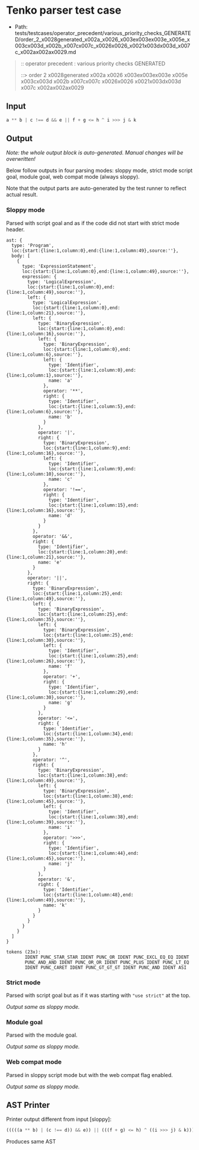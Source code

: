 # Tenko parser test case

- Path: tests/testcases/operator_precedent/various_priority_checks_GENERATED/order_2_x0028generated_x002a_x0026_x003ex003ex003e_x005e_x003cx003d_x002b_x007cx007c_x0026x0026_x0021x003dx003d_x007c_x002ax002ax0029.md

> :: operator precedent : various priority checks GENERATED
>
> ::> order 2 x0028generated x002a x0026 x003ex003ex003e x005e x003cx003d x002b x007cx007c x0026x0026 x0021x003dx003d x007c x002ax002ax0029

## Input

`````js
a ** b | c !== d && e || f + g <= h ^ i >>> j & k
`````

## Output

_Note: the whole output block is auto-generated. Manual changes will be overwritten!_

Below follow outputs in four parsing modes: sloppy mode, strict mode script goal, module goal, web compat mode (always sloppy).

Note that the output parts are auto-generated by the test runner to reflect actual result.

### Sloppy mode

Parsed with script goal and as if the code did not start with strict mode header.

`````
ast: {
  type: 'Program',
  loc:{start:{line:1,column:0},end:{line:1,column:49},source:''},
  body: [
    {
      type: 'ExpressionStatement',
      loc:{start:{line:1,column:0},end:{line:1,column:49},source:''},
      expression: {
        type: 'LogicalExpression',
        loc:{start:{line:1,column:0},end:{line:1,column:49},source:''},
        left: {
          type: 'LogicalExpression',
          loc:{start:{line:1,column:0},end:{line:1,column:21},source:''},
          left: {
            type: 'BinaryExpression',
            loc:{start:{line:1,column:0},end:{line:1,column:16},source:''},
            left: {
              type: 'BinaryExpression',
              loc:{start:{line:1,column:0},end:{line:1,column:6},source:''},
              left: {
                type: 'Identifier',
                loc:{start:{line:1,column:0},end:{line:1,column:1},source:''},
                name: 'a'
              },
              operator: '**',
              right: {
                type: 'Identifier',
                loc:{start:{line:1,column:5},end:{line:1,column:6},source:''},
                name: 'b'
              }
            },
            operator: '|',
            right: {
              type: 'BinaryExpression',
              loc:{start:{line:1,column:9},end:{line:1,column:16},source:''},
              left: {
                type: 'Identifier',
                loc:{start:{line:1,column:9},end:{line:1,column:10},source:''},
                name: 'c'
              },
              operator: '!==',
              right: {
                type: 'Identifier',
                loc:{start:{line:1,column:15},end:{line:1,column:16},source:''},
                name: 'd'
              }
            }
          },
          operator: '&&',
          right: {
            type: 'Identifier',
            loc:{start:{line:1,column:20},end:{line:1,column:21},source:''},
            name: 'e'
          }
        },
        operator: '||',
        right: {
          type: 'BinaryExpression',
          loc:{start:{line:1,column:25},end:{line:1,column:49},source:''},
          left: {
            type: 'BinaryExpression',
            loc:{start:{line:1,column:25},end:{line:1,column:35},source:''},
            left: {
              type: 'BinaryExpression',
              loc:{start:{line:1,column:25},end:{line:1,column:30},source:''},
              left: {
                type: 'Identifier',
                loc:{start:{line:1,column:25},end:{line:1,column:26},source:''},
                name: 'f'
              },
              operator: '+',
              right: {
                type: 'Identifier',
                loc:{start:{line:1,column:29},end:{line:1,column:30},source:''},
                name: 'g'
              }
            },
            operator: '<=',
            right: {
              type: 'Identifier',
              loc:{start:{line:1,column:34},end:{line:1,column:35},source:''},
              name: 'h'
            }
          },
          operator: '^',
          right: {
            type: 'BinaryExpression',
            loc:{start:{line:1,column:38},end:{line:1,column:49},source:''},
            left: {
              type: 'BinaryExpression',
              loc:{start:{line:1,column:38},end:{line:1,column:45},source:''},
              left: {
                type: 'Identifier',
                loc:{start:{line:1,column:38},end:{line:1,column:39},source:''},
                name: 'i'
              },
              operator: '>>>',
              right: {
                type: 'Identifier',
                loc:{start:{line:1,column:44},end:{line:1,column:45},source:''},
                name: 'j'
              }
            },
            operator: '&',
            right: {
              type: 'Identifier',
              loc:{start:{line:1,column:48},end:{line:1,column:49},source:''},
              name: 'k'
            }
          }
        }
      }
    }
  ]
}

tokens (23x):
       IDENT PUNC_STAR_STAR IDENT PUNC_OR IDENT PUNC_EXCL_EQ_EQ IDENT
       PUNC_AND_AND IDENT PUNC_OR_OR IDENT PUNC_PLUS IDENT PUNC_LT_EQ
       IDENT PUNC_CARET IDENT PUNC_GT_GT_GT IDENT PUNC_AND IDENT ASI
`````

### Strict mode

Parsed with script goal but as if it was starting with `"use strict"` at the top.

_Output same as sloppy mode._

### Module goal

Parsed with the module goal.

_Output same as sloppy mode._

### Web compat mode

Parsed in sloppy script mode but with the web compat flag enabled.

_Output same as sloppy mode._

## AST Printer

Printer output different from input [sloppy]:

````js
(((((a ** b) | (c !== d)) && e)) || (((f + g) <= h) ^ ((i >>> j) & k)));
````

Produces same AST
